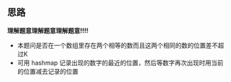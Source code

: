 ## 思路

**理解题意理解题意理解题意!!!!**

- 本题问是否在一个数组里存在两个相等的数而且这两个相同的数的位置差不超过K
- 可用 hashmap 记录出现的数字的最近的位置，然后等数字再次出现时用当前的位置减去记录的位置

